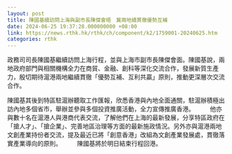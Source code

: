 ```yaml
---
layout: post
title: 陳國基續訪問上海與副市長陳傑會晤　冀兩地續貫徹優勢互補
date: 2024-06-25 19:37:28.000000000 +08:00
link: https://news.rthk.hk/rthk/ch/component/k2/1759001-20240625.htm
categories: rthk
---
```


政務司司長陳國基繼續訪問上海行程，並與上海市副市長陳傑會面。陳國基說，兩地政府部門與相關機構全力在商貿、金融、創科等深化交流合作，發展新質生產力，殷切期待滬港兩地繼續貫徹「優勢互補、互利共贏」原則，推動更深層次交流合作。

陳國基其後到特區駐滬辦聽取工作匯報，欣悉香港與內地全面通關，駐滬辦積極出訪內地多個省市，舉辦並參與多個投資推廣活動，全力宣傳推廣香港。
　　 
他亦與數十名在滬港人與港商代表交流，了解他們在上海的最新發展，分享特區政府在「搶人才」、「搶企業」、完善地區治理等方面的最新施政情況。另外亦與滬港兩地文創產業持份者交流，提及最近已將「創意香港」改組為文創產業發展處，貫徹落實產業導向的原則。
　　 
陳國基將於明日結束行程回港。
